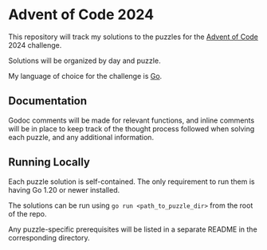# Advent of Code 2024

This repository will track my solutions to the puzzles for the [Advent of Code](https://adventofcode.com) 2024 challenge.

Solutions will be organized by day and puzzle.

My language of choice for the challenge is [Go](https://go.dev).

## Documentation

Godoc comments will be made for relevant functions, and inline comments will be in place to keep track of the thought process followed when solving each puzzle, and any additional information.

## Running Locally

Each puzzle solution is self-contained. The only requirement to run them is having Go 1.20 or newer installed.

The solutions can be run using `go run <path_to_puzzle_dir>` from the root of the repo.

Any puzzle-specific prerequisites will be listed in a separate README in the corresponding directory.
